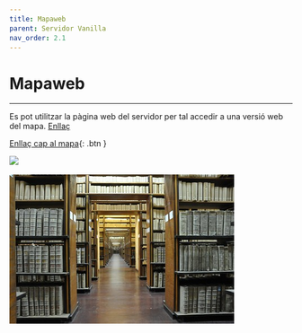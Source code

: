 ```yaml
---
title: Mapaweb
parent: Servidor Vanilla
nav_order: 2.1
---
```


# Mapaweb

---

Es pot utilitzar la pàgina web del servidor per tal accedir a una versió web del mapa. [Enllaç](http://vanilla.megacat.cat)

[Enllaç cap al mapa](http://vanilla.megacat.cat){: .btn }

![](assets/images/foto_mapaweb.png)

![](../../assets/images/small-image.jpg)

